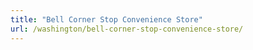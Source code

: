 ```yaml
---
title: "Bell Corner Stop Convenience Store"
url: /washington/bell-corner-stop-convenience-store/
---
```

